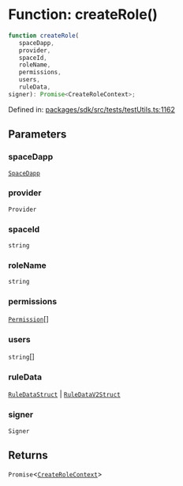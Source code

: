 # Function: createRole()

```ts
function createRole(
   spaceDapp, 
   provider, 
   spaceId, 
   roleName, 
   permissions, 
   users, 
   ruleData, 
signer): Promise<CreateRoleContext>;
```

Defined in: [packages/sdk/src/tests/testUtils.ts:1162](https://github.com/towns-protocol/towns/blob/0db1fd0ac7258e8db8cedfb6183e8eade8284fa1/packages/sdk/src/tests/testUtils.ts#L1162)

## Parameters

### spaceDapp

[`SpaceDapp`](../../Towns-Protocol-Web3/classes/SpaceDapp.md)

### provider

`Provider`

### spaceId

`string`

### roleName

`string`

### permissions

[`Permission`](../../Towns-Protocol-Web3/type-aliases/Permission.md)[]

### users

`string`[]

### ruleData

[`RuleDataStruct`](../../Towns-Protocol-Web3/namespaces/IRuleEntitlementBase/type-aliases/RuleDataStruct.md) | [`RuleDataV2Struct`](../../Towns-Protocol-Web3/namespaces/IRuleEntitlementV2Base/type-aliases/RuleDataV2Struct.md)

### signer

`Signer`

## Returns

`Promise`\<[`CreateRoleContext`](../interfaces/CreateRoleContext.md)\>

